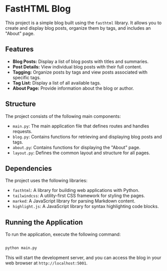 
# FastHTML Blog

This project is a simple blog built using the `fasthtml` library. It allows you to create and display blog posts, organize them by tags, and includes an "About" page.

## Features

-   **Blog Posts:** Display a list of blog posts with titles and summaries.
-   **Post Details:** View individual blog posts with their full content.
-   **Tagging:** Organize posts by tags and view posts associated with specific tags.
-   **Tag List:** Display a list of all available tags.
-   **About Page:** Provide information about the blog or author.

## Structure

The project consists of the following main components:

-   `main.py`: The main application file that defines routes and handles requests.
-   `blog.py`: Contains functions for retrieving and displaying blog posts and tags.
-   `about.py`: Contains functions for displaying the "About" page.
-   `layout.py`: Defines the common layout and structure for all pages.

## Dependencies

The project uses the following libraries:

-   `fasthtml`: A library for building web applications with Python.
-   `tailwindcss`: A utility-first CSS framework for styling the pages.
-   `marked`: A JavaScript library for parsing Markdown content.
-   `highlight.js`: A JavaScript library for syntax highlighting code blocks.

## Running the Application

To run the application, execute the following command:

```bash

python main.py

```

This will start the development server, and you can access the blog in your web browser at `http://localhost:5001`.
